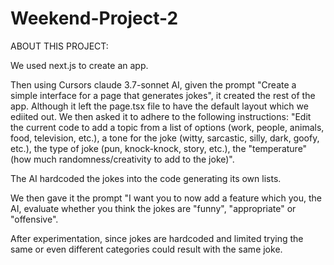 # Weekend-Project-2

ABOUT THIS PROJECT:

We used next.js to create an app.

Then using Cursors claude 3.7-sonnet AI, given the prompt "Create a simple interface for a page that generates jokes", it created the rest of the app. 
Although it left the page.tsx file to have the default layout which we ediited out.
We then asked it to adhere to the following instructions: 
"Edit the current code to add a topic from a list of options (work, people, animals, food, television, etc.),
a tone for the joke (witty, sarcastic, silly, dark, goofy, etc.), 
the type of joke (pun, knock-knock, story, etc.), 
the "temperature" (how much randomness/creativity to add to the joke)". 

The AI hardcoded the jokes into the code generating its own lists. 

We then gave it the prompt "I want you to now add a feature which you, the AI, evaluate whether you think the jokes are "funny", "appropriate" or "offensive". 

After experimentation, since jokes are hardcoded and limited trying the same or even different categories could result with the same joke. 

